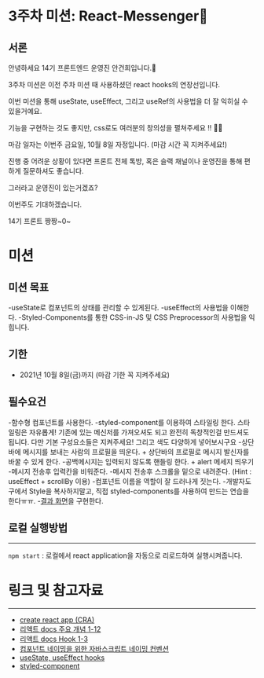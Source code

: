 # 3주차 미션: React-Messenger💌

## 서론
안녕하세요 14기 프론트엔드 운영진 안건희입니다.🤗

3주차 미션은 이전 주차 미션 때 사용하셨던 react hooks의 연장선입니다. 

이번 미션을 통해 useState, useEffect, 그리고 useRef의 사용법을 더 잘 익히실 수 있을거예요. 

기능을 구현하는 것도 좋지만, css로도 여러분의 창의성을 펼쳐주세요 !! 💸💸

마감 일자는 이번주 금요일, 10월 8일 자정입니다. (마감 시간 꼭 지켜주세요!)

진행 중 어려운 상황이 있다면 프론트 전체 톡방, 혹은 슬랙 채널이나 운영진을 통해 편하게 질문하셔도 좋습니다. 

그러라고 운영진이 있는거겠죠?

이번주도 기대하겠습니다. 

14기 프론트 짱짱~0~

# 미션

## 미션 목표
-useState로 컴포넌트의 상태를 관리할 수 있게된다.
-useEffect의 사용법을 이해한다.
-Styled-Components를 통한 CSS-in-JS 및 CSS Preprocessor의 사용법을 익힙니다.

## 기한
- 2021년 10월 8일(금)까지 (마감 기한 꼭 지켜주세요)

## 필수요건
-함수형 컴포넌트를 사용한다.
-styled-component를 이용하여 스타일링 한다. 스타일링은 자유롭게! 기존에 있는 메신저를 가져오셔도 되고 완전히 독창적인걸 만드셔도 됩니다. 다만 기본 구성요소들은 지켜주세요! 그리고 색도 다양하게 넣어보시구요
-상단바에 메시지를 보내는 사람의 프로필을 띄운다. + 상단바의 프로필로 메시지 발신자를 바꿀 수 있게 한다.
-공백메시지는 입력되지 않도록 핸들링 한다. + alert 메세지 띄우기
-메시지 전송후 입력칸을 비워준다.
-메시지 전송후 스크롤을 밑으로 내려준다. (Hint : useEffect + scrollBy 이용)
-컴포넌트 이름을 역할이 잘 드러나게 짓는다.
-개발자도구에서 Style을 복사하지말고, 직접 styled-components를 사용하여 만드는 연습을 한다ㅠㅠ.
-[결과 화면](https://react-messenger-13th2.vercel.app/chatlist/1)을 구현한다.

## 로컬 실행방법
---

`npm start` : 로컬에서 react application을 자동으로 리로드하여 실행시켜줍니다.

# 링크 및 참고자료
---

- [create react app (CRA)](https://create-react-app.dev/docs/getting-started/)
- [리액트 docs 주요 개념 1-12](https://ko.reactjs.org/docs/hello-world.html)
- [리액트 docs Hook 1-3](https://ko.reactjs.org/docs/hooks-intro.html)
- [컴포넌트 네이밍을 위한 자바스크립트 네이밍 컨벤션](https://velog.io/@cada/%EC%9E%90%EB%B0%94%EC%8A%A4%ED%81%AC%EB%A6%BD%ED%8A%B8-%EC%8A%A4%ED%83%80%EC%9D%BC-%EA%B0%80%EC%9D%B4%EB%93%9C-%EB%84%A4%EC%9D%B4%EB%B0%8D-%EC%BB%A8%EB%B2%A4%EC%85%98-%ED%8E%B8)
- [useState, useEffect hooks](https://velog.io/@velopert/react-hooks#1-usestate)
- [styled-component](https://styled-components.com/docs/basics#getting-started)
